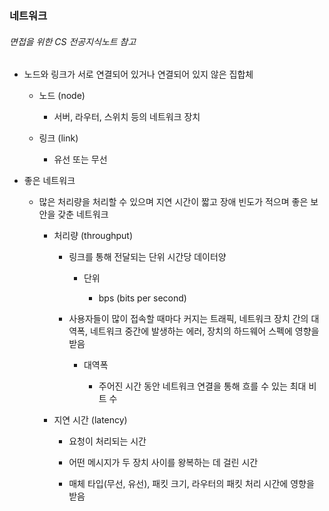 ### 네트워크

###### 면접을 위한 CS 전공지식노트 참고

- 노드와 링크가 서로 연결되어 있거나 연결되어 있지 않은 집합체
  
  - 노드 (node)
    
    - 서버, 라우터, 스위치 등의 네트워크 장치
  
  - 링크 (link)
    
    - 유선 또는 무선

- 좋은 네트워크
  
  - 많은 처리량을 처리할 수 있으며 지연 시간이 짧고 장애 빈도가 적으며 좋은 보안을 갖춘 네트워크
    
    - 처리량 (throughput)
      
      - 링크를 통해 전달되는 단위 시간당 데이터양
        
        - 단위
          
          - bps (bits per second)
      
      - 사용자들이 많이 접속할 때마다 커지는 트래픽, 네트워크 장치 간의 대역폭, 네트워크 중간에 발생하는 에러, 장치의 하드웨어 스펙에 영향을 받음
        
        - 대역폭
          
          - 주어진 시간 동안 네트워크 연결을 통해 흐를 수 있는 최대 비트 수
    
    - 지연 시간 (latency)
      
      - 요청이 처리되는 시간
      
      - 어떤 메시지가 두 장치 사이를 왕복하는 데 걸린 시간
      
      - 매체 타입(무선, 유선), 패킷 크기, 라우터의 패킷 처리 시간에 영향을 받음


